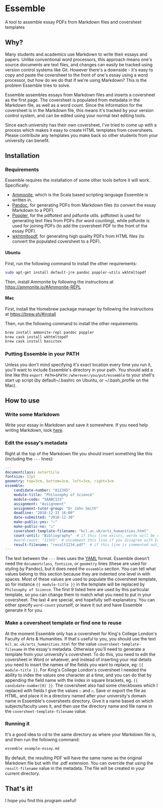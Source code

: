 # Essemble

A tool to assemble essay PDFs from Markdown files and coversheet templates

## Why?

Many students and academics use Markdown to write their essays and papers. Unlike conventional word processors, this approach means one's source documents are text files, and changes can easily be tracked using version control systems like Git. However there's a downside - it's easy to copy and paste the coversheet to the front of one's essay using a word processor, but how do we do that if we're using Markdown? This is the problem Essemble tries to solve.

Essemble assembles essays from Markdown files and inserts a coversheet as the first page. The coversheet is populated from metadata in the Markdown file, as well as a word count. Since the information for the coversheet is in the Markdown file, this means it's tracked by your version control system, and can be edited using your normal text editing tools.

Since each university has their own coversheet, I've tried to come up with a process which makes it easy to create HTML templates from coversheets. Please contribute any templates you make back so other students from your university can benefit.

## Installation

### Requirements

Essemble requires the installation of some other tools before it will work. Specifically:

* [Ammonite](https://ammonite.io/), which is the Scala based scripting language Essemble is written in.
* [Pandoc](https://pandoc.org/), for generating PDFs from Markdown files (to convert the essay Markdown to a PDF).
* [Poppler](https://poppler.freedesktop.org), for the pdftotext and pdfunite utils. pdftotext is used for generating text files from PDFs (for word counting), while pdfunite is used for joining PDFs (to add the coversheet PDF to the front of the essay PDF).
* [wkhtmltopdf](https://wkhtmltopdf.org/), for generating high quality PDFs from HTML files (to convert the populated coversheet to a PDF).

#### Ubuntu

First, run the following command to install the other requirements:

```sh
sudo apt-get install default-jre pandoc poppler-utils wkhtmltopdf
```

Then, install Ammonite by following the instructions at <https://ammonite.io/#Ammonite-REPL>

#### Mac

First, install the Homebrew package manager by following the instructions at <https://brew.sh/#install>

Then, run the following command to install the other requirements:

```sh
brew install ammonite-repl pandoc poppler
brew cask install wkhtmltopdf
brew cask install basictex
```

### Putting Essemble in your PATH

Unless you don't mind specifying it's exact location every time you run it, you'll want to include Essemble's directory in your path. You should add a line like this `export PATH=$PATH:/wherever/you/put/essemble` to your shell's start up script (by default~/.bashrc on Ubuntu, or ~/.bash_profile on the Mac).

## How to use

### Write some Markdown

Write your essay in Markdown and save it somewhere. If you need help writing Markdown, look [here](https://pandoc.org/MANUAL.html#pandocs-markdown).

### Edit the essay's metadata

Right at the top of the Markdown file you should insert something like this (including the `---` lines):

```yaml
---
documentclass: extarticle
fontsize: 12pt
geometry: top=3cm, bottom=3cm, left=3cm, right=3cm
essemble:
    candidate-number: "A12345"
    module-title: "Philosophy of Science"
    module-code: "5AABC123"
    assignment: "Assignment"
    assignment-tutor-group: "Dr John Smith"
    deadline: "2018-12-31 16:00"
    date-submitted: "2018-12-30"
    make-public-yes: "☐"
    make-public-no: "☑"
    coversheet-template-filename: "kcl.ac.uk/arts_humanities.html"
    count-until: "Bibliography"  # if this line exists, words will be counted until a line with this text is found, else all words will be counted
    #word-count: "12345"  # uncomment this line if you disagree with Essemble's word count number
    result-filename: "result1234.pdf"  # if this line is commented out, the filename will be based on the Markdown file
---
```

The text between the `---` lines uses the [YAML](https://yaml.org/) format. Essemble doesn't need the `documentclass`, `fontsize`, or `geometry` lines (these are used for styling by Pandoc), but it does need the `essemble` section. You can tell what values belong to this section because they are indented one level in with spaces. Most of these values are used to populate the coversheet template, so for instance `{{ module-title }}` in the template will be replaced by `Philosophy of Science`. The first 9 listed here are used by this particular template, so you can change them to match what you need to put in your coversheet. The last 4 are special, and hopefully self-explanatory. You can either specify `word-count` yourself, or leave it out and have Essemble generate it for you.

### Make a coversheet template or find one to reuse

At the moment Essemble only has a coversheet for King's College London's Faculty of Arts & Humanities. If that's useful to you, you should use the text `kcl.ac.uk/arts_humanities.html` for the value `coversheet-template-filename` in the essay's metadata. Otherwise you'll need to generate a template from your university's coversheet. To do this, you need to edit the coversheet in Word or whatever, and instead of inserting your real details you need to insert the names of the fields you want to replace, eg: `{{ module-title }}`. For King's College London's coversheet I needed the ability to index the values one character at a time, and you can do that by appending the field name with the index in square brackets, eg. `{{ candidate-number[0] }}`. The coversheet also had some checkboxes which I replaced with fields I give the values `☐` and `☑`. Save or export the file as HTML, and place it in a directory named after your university's domain name in Essemble's coversheets directory. Give it a name based on which subjects/faculty uses it, and then use the directory name and file name in the `coversheet-template-filename` value.

### Running it

It's a good idea to cd to the same directory as where your Markdown file is, and then run the following command:

```sh
essemble example-essay.md
```

By default, the resulting PDF will have the same name as the original Markdown file but with the .pdf extension. You can override that using the `result-filename` value in the metadata. The file will be created in your current directory.

## That's it!

I hope you find this program useful!


